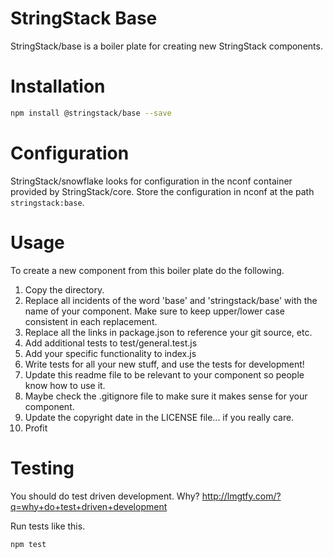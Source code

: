 # StringStack Base

StringStack/base is a boiler plate for creating new StringStack components.

# Installation

```bash
npm install @stringstack/base --save
```

# Configuration

StringStack/snowflake looks for configuration in the nconf container provided by StringStack/core. Store the 
configuration in nconf at the path ```stringstack:base```.

# Usage

To create a new component from this boiler plate do the following.

1. Copy the directory.
2. Replace all incidents of the word 'base' and 'stringstack/base' with the name of your component. Make sure to keep 
upper/lower case consistent in each replacement.
3. Replace all the links in package.json to reference your git source, etc.
4. Add additional tests to test/general.test.js
5. Add your specific functionality to index.js
6. Write tests for all your new stuff, and use the tests for development!
7. Update this readme file to be relevant to your component so people know how to use it.
8. Maybe check the .gitignore file to make sure it makes sense for your component.
9. Update the copyright date in the LICENSE file... if you really care.
10. Profit

# Testing

You should do test driven development. Why? http://lmgtfy.com/?q=why+do+test+driven+development

Run tests like this.

```bash
npm test
```
